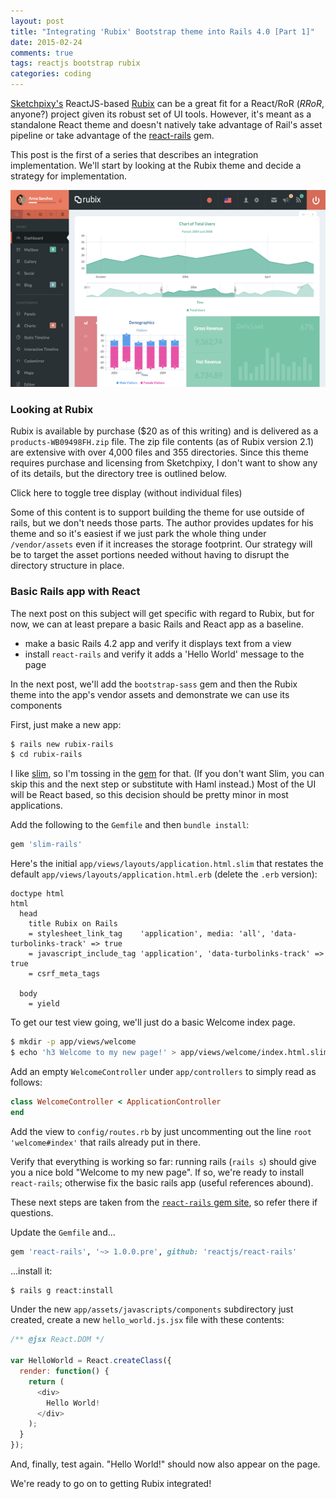 ```yaml
---
layout: post
title: "Integrating 'Rubix' Bootstrap theme into Rails 4.0 [Part 1]"
date: 2015-02-24
comments: true
tags: reactjs bootstrap rubix
categories: coding
---
```


[Sketchpixy's](https://github.com/sketchpixy) ReactJS-based [Rubix](https://wrapbootstrap.com/theme/rubix-reactjs-powered-admin-template-WB09498FH)
can be a great fit for a React/RoR (*RRoR*, anyone?) project given its robust set of UI tools.  However, it's meant as a standalone React theme and
doesn't natively take advantage of Rail's asset pipeline or take advantage of the [react-rails](https://github.com/reactjs/react-rails) gem.

This post is the first of a series that describes an integration implementation.  We'll start by looking at the Rubix theme and decide a
strategy for implementation.

<img src='/images/WB09498FH.png'/>

<!--more-->

### Looking at Rubix
Rubix is available by purchase ($20 as of this writing) and is delivered as a `products-WB09498FH.zip` file.  The zip file contents
(as of Rubix version 2.1) are extensive with over 4,000 files and 355 directories.  Since this theme requires purchase and licensing from Sketchpixy,
I don't want to show any of its details, but the directory tree is outlined below.

<span onclick='toggle_visibility("dirtree")' class='togglevisibility'>
  Click here to toggle tree display (without individual files)
</span>
<pre id='dirtree' class='dirtree' style='display: none;'>
products-WB09498FH (individual files not shown)
├── prebuild
│   └── scaffold
│       ├── jsx
│       │   ├── common
│       │   ├── react-styles
│       │   │   └── src
│       │   └── routes
│       │       └── app
│       └── sass
│           ├── fonts
│           ├── pages
│           ├── print
│           └── theme
│               ├── components
│               └── sections
├── public
│   ├── css
│   │   ├── app
│   │   │   ├── blessed
│   │   │   │   ├── ltr
│   │   │   │   └── rtl
│   │   │   ├── min
│   │   │   │   ├── ltr
│   │   │   │   └── rtl
│   │   │   └── raw
│   │   │       ├── ltr
│   │   │       └── rtl
│   │   ├── demo
│   │   │   ├── blessed
│   │   │   │   ├── ltr
│   │   │   │   └── rtl
│   │   │   ├── min
│   │   │   │   ├── ltr
│   │   │   │   └── rtl
│   │   │   └── raw
│   │   │       ├── ltr
│   │   │       └── rtl
│   │   ├── fonts
│   │   │   ├── app
│   │   │   └── demo
│   │   └── vendor
│   │       ├── morris
│   │       ├── pace
│   │       └── perfect-scrollbar
│   ├── favicons
│   ├── fonts
│   │   ├── dropbox
│   │   │   ├── app
│   │   │   └── demo
│   │   ├── glyphicon
│   │   └── Lato-others
│   ├── imgs
│   │   ├── avatars
│   │   ├── blueimp-gallery
│   │   ├── datatables
│   │   ├── dropzone
│   │   ├── flags
│   │   │   ├── flags
│   │   │   │   └── flat
│   │   │   │       ├── 16
│   │   │   │       ├── 24
│   │   │   │       ├── 32
│   │   │   │       ├── 48
│   │   │   │       ├── 64
│   │   │   │       ├── icns
│   │   │   │       └── ico
│   │   │   └── flags-iso
│   │   │       └── flat
│   │   │           ├── 16
│   │   │           ├── 24
│   │   │           ├── 32
│   │   │           ├── 48
│   │   │           └── 64
│   │   ├── gallery
│   │   ├── homepage
│   │   ├── jcrop
│   │   ├── leaflet
│   │   ├── select2
│   │   ├── shots
│   │   ├── timeline
│   │   │   └── user-interface
│   │   ├── trumbowyg
│   │   ├── unsplash
│   │   ├── wefunction
│   │   └── xeditable
│   ├── js
│   │   ├── app
│   │   ├── common
│   │   │   ├── react
│   │   │   ├── react-bootstrap
│   │   │   ├── react-l20n
│   │   │   ├── react-responsive
│   │   │   ├── react-router
│   │   │   ├── rrouter
│   │   │   └── rubix
│   │   ├── demo
│   │   ├── minified
│   │   ├── polyfills
│   │   └── vendor
│   │       ├── blueimp-gallery
│   │       ├── bootstrap
│   │       ├── bootstrap-datetimepicker
│   │       ├── bootstrap-slider
│   │       ├── c3js
│   │       ├── chartjs
│   │       ├── codemirror
│   │       │   ├── addon
│   │       │   │   ├── comment
│   │       │   │   ├── dialog
│   │       │   │   ├── display
│   │       │   │   ├── edit
│   │       │   │   ├── fold
│   │       │   │   ├── hint
│   │       │   │   ├── lint
│   │       │   │   ├── merge
│   │       │   │   ├── mode
│   │       │   │   ├── runmode
│   │       │   │   ├── scroll
│   │       │   │   ├── search
│   │       │   │   ├── selection
│   │       │   │   ├── tern
│   │       │   │   └── wrap
│   │       │   ├── bin
│   │       │   ├── demo
│   │       │   ├── doc
│   │       │   ├── keymap
│   │       │   ├── lib
│   │       │   ├── mode
│   │       │   │   ├── apl
│   │       │   │   ├── asterisk
│   │       │   │   ├── clike
│   │       │   │   ├── clojure
│   │       │   │   ├── cobol
│   │       │   │   ├── coffeescript
│   │       │   │   ├── commonlisp
│   │       │   │   ├── css
│   │       │   │   ├── cypher
│   │       │   │   ├── d
│   │       │   │   ├── diff
│   │       │   │   ├── django
│   │       │   │   ├── dtd
│   │       │   │   ├── dylan
│   │       │   │   ├── ecl
│   │       │   │   ├── eiffel
│   │       │   │   ├── erlang
│   │       │   │   ├── fortran
│   │       │   │   ├── gas
│   │       │   │   ├── gfm
│   │       │   │   ├── gherkin
│   │       │   │   ├── go
│   │       │   │   ├── groovy
│   │       │   │   ├── haml
│   │       │   │   ├── haskell
│   │       │   │   ├── haxe
│   │       │   │   ├── htmlembedded
│   │       │   │   ├── htmlmixed
│   │       │   │   ├── http
│   │       │   │   ├── jade
│   │       │   │   ├── javascript
│   │       │   │   ├── jinja2
│   │       │   │   ├── julia
│   │       │   │   ├── kotlin
│   │       │   │   ├── livescript
│   │       │   │   ├── lua
│   │       │   │   ├── markdown
│   │       │   │   ├── mirc
│   │       │   │   ├── mllike
│   │       │   │   ├── nginx
│   │       │   │   ├── ntriples
│   │       │   │   ├── octave
│   │       │   │   ├── pascal
│   │       │   │   ├── pegjs
│   │       │   │   ├── perl
│   │       │   │   ├── php
│   │       │   │   ├── pig
│   │       │   │   ├── properties
│   │       │   │   ├── puppet
│   │       │   │   ├── python
│   │       │   │   ├── q
│   │       │   │   ├── r
│   │       │   │   ├── rpm
│   │       │   │   │   └── changes
│   │       │   │   ├── rst
│   │       │   │   ├── ruby
│   │       │   │   ├── rust
│   │       │   │   ├── sass
│   │       │   │   ├── scheme
│   │       │   │   ├── shell
│   │       │   │   ├── sieve
│   │       │   │   ├── slim
│   │       │   │   ├── smalltalk
│   │       │   │   ├── smarty
│   │       │   │   ├── smartymixed
│   │       │   │   ├── solr
│   │       │   │   ├── sparql
│   │       │   │   ├── sql
│   │       │   │   ├── stex
│   │       │   │   ├── tcl
│   │       │   │   ├── tiddlywiki
│   │       │   │   ├── tiki
│   │       │   │   ├── toml
│   │       │   │   ├── turtle
│   │       │   │   ├── vb
│   │       │   │   ├── vbscript
│   │       │   │   ├── velocity
│   │       │   │   ├── verilog
│   │       │   │   ├── xml
│   │       │   │   ├── xquery
│   │       │   │   ├── yaml
│   │       │   │   └── z80
│   │       │   ├── test
│   │       │   │   └── lint
│   │       │   └── theme
│   │       ├── d3
│   │       ├── datatables
│   │       ├── dropzone
│   │       ├── eventemitter2
│   │       ├── fullcalendar
│   │       │   ├── demos
│   │       │   │   ├── json
│   │       │   │   └── php
│   │       │   ├── lang
│   │       │   └── lib
│   │       │       └── cupertino
│   │       │           └── images
│   │       ├── gmaps
│   │       ├── holder
│   │       ├── ion.rangeSlider
│   │       ├── ion.tabs
│   │       ├── jcrop
│   │       ├── jquery
│   │       ├── jquery-bootgrid
│   │       ├── jquery.knob
│   │       ├── jquery-steps
│   │       ├── jquery-ui
│   │       │   └── external
│   │       │       └── jquery
│   │       ├── jquery-validate
│   │       ├── l20n
│   │       ├── leaflet
│   │       ├── messenger
│   │       ├── moment
│   │       ├── morris
│   │       ├── nestable
│   │       ├── pace
│   │       ├── prism
│   │       ├── p-scrollbar
│   │       │   ├── examples
│   │       │   ├── min
│   │       │   └── src
│   │       ├── raphael
│   │       ├── select2
│   │       ├── sparklines
│   │       ├── switchery
│   │       ├── tablesaw
│   │       ├── timeline
│   │       ├── trumbowyg
│   │       │   ├── langs
│   │       │   └── plugins
│   │       │       ├── base64
│   │       │       └── upload
│   │       ├── typeahead
│   │       ├── vex
│   │       └── xeditable
│   ├── locales
│   │   ├── app
│   │   │   └── en-US
│   │   └── demo
│   │       ├── ar
│   │       ├── ch
│   │       ├── en-US
│   │       ├── fr
│   │       ├── ge
│   │       └── it
│   └── video
│       └── homepage
└── src
    ├── global
    │   ├── requires
    │   ├── sass
    │   │   ├── rubix
    │   │   │   ├── base
    │   │   │   ├── layout
    │   │   │   ├── module
    │   │   │   └── overrides
    │   │   └── vendor
    │   │       ├── blueimp-gallery
    │   │       ├── bootstrap
    │   │       │   └── bootstrap
    │   │       │       └── mixins
    │   │       ├── bootstrap-datetimepicker
    │   │       ├── bootstrap-old
    │   │       │   └── bootstrap
    │   │       │       └── mixins
    │   │       ├── bootstrap-slider
    │   │       ├── c3js
    │   │       ├── csstyle
    │   │       ├── datatables
    │   │       ├── dropzone
    │   │       ├── fullcalendar
    │   │       ├── hubspot
    │   │       ├── ion
    │   │       ├── jcrop
    │   │       ├── jquery-steps
    │   │       ├── leaflet
    │   │       ├── nestable
    │   │       ├── prism
    │   │       ├── sass-list-maps
    │   │       ├── select2
    │   │       ├── switchery
    │   │       ├── tablesaw
    │   │       ├── timeline
    │   │       ├── trumbowyg
    │   │       ├── typeahead
    │   │       └── xeditable
    │   └── vendor
    │       ├── bootstrap
    │       └── l20n
    ├── jsx
    │   ├── app
    │   │   ├── common
    │   │   ├── react-styles
    │   │   │   └── src
    │   │   └── routes
    │   │       └── app
    │   └── demo
    │       ├── common
    │       ├── react-styles
    │       │   └── src
    │       └── routes
    │           └── app
    │               ├── blog
    │               ├── charts
    │               │   └── rubix
    │               ├── colors
    │               ├── docs
    │               │   ├── bootstrap
    │               │   ├── common
    │               │   └── snippets
    │               └── fonts
    └── sass
        ├── app
        │   ├── fonts
        │   ├── pages
        │   ├── print
        │   └── theme
        │       ├── components
        │       └── sections
        └── demo
            ├── fonts
            ├── pages
            ├── print
            └── theme
                ├── components
                └── sections

355 directories
</pre>

Some of this content is to support building the theme for use outside of rails, but we don't needs those parts.  The author provides updates for his theme
and so it's easiest if we just park the whole thing under `/vendor/assets` even if it increases the storage footprint.  Our strategy will be to target
the asset portions needed without having to disrupt the directory structure in place.

### Basic Rails app with React
The next post on this subject will get specific with regard to Rubix, but for now, we can at least prepare a basic Rails and React app as a baseline.
 - make a basic Rails 4.2 app and verify it displays text from a view
 - install `react-rails` and verify it adds a 'Hello World' message to the page

In the next post, we'll add the `bootstrap-sass` gem and then the Rubix theme into the app's vendor assets and demonstrate we can use its components

First, just make a new app:

```bash
$ rails new rubix-rails
$ cd rubix-rails
```

I like [slim](http://slim-lang.com/), so I'm tossing in the [gem](https://github.com/slim-template/slim-rails) for that.  (If you don't want Slim,
you can skip this and the next step or substitute with Haml instead.)  Most of the UI will be React based, so this decision should be pretty minor
in most applications.

Add the following to the `Gemfile` and then `bundle install`:

```rb
gem 'slim-rails'
```

Here's the initial `app/views/layouts/application.html.slim` that restates the default `app/views/layouts/application.html.erb` (delete the `.erb` version):

```slim
doctype html
html
  head
    title Rubix on Rails
    = stylesheet_link_tag    'application', media: 'all', 'data-turbolinks-track' => true
    = javascript_include_tag 'application', 'data-turbolinks-track' => true
    = csrf_meta_tags

  body
    = yield
```

To get our test view going, we'll just do a basic Welcome index page.  

```bash
$ mkdir -p app/views/welcome
$ echo 'h3 Welcome to my new page!' > app/views/welcome/index.html.slim
```

Add an empty `WelcomeController` under `app/controllers` to simply read as follows:

```ruby
class WelcomeController < ApplicationController
end
```

Add the view to `config/routes.rb` by just uncommenting out the line `root 'welcome#index'` that rails already put in there.

Verify that everything is working so far: running rails (`rails s`) should give you a nice bold "Welcome to my new page".  If so, we're ready to install
`react-rails`; otherwise fix the basic rails app (useful references abound).  

These next steps are taken from the [`react-rails` gem site](https://github.com/reactjs/react-rails), so refer there if questions.

Update the `Gemfile` and...

```rb
gem 'react-rails', '~> 1.0.0.pre', github: 'reactjs/react-rails'
```

...install it:

```bash
$ rails g react:install
```

Under the new `app/assets/javascripts/components` subdirectory just created, create a new `hello_world.js.jsx` file with these contents:

```js
/** @jsx React.DOM */

var HelloWorld = React.createClass({
  render: function() {
    return (
      <div>
        Hello World!
      </div>
    );
  }
});
```

And, finally, test again.  "Hello World!" should now also appear on the page.

We're ready to go on to getting Rubix integrated!

<script type="text/javascript">
<!--
  function toggle_visibility(id) {
    var e = document.getElementById(id);
    if(e.style.display == 'block')
      e.style.display = 'none';
    else
      e.style.display = 'block';
  }
//-->
</script>
